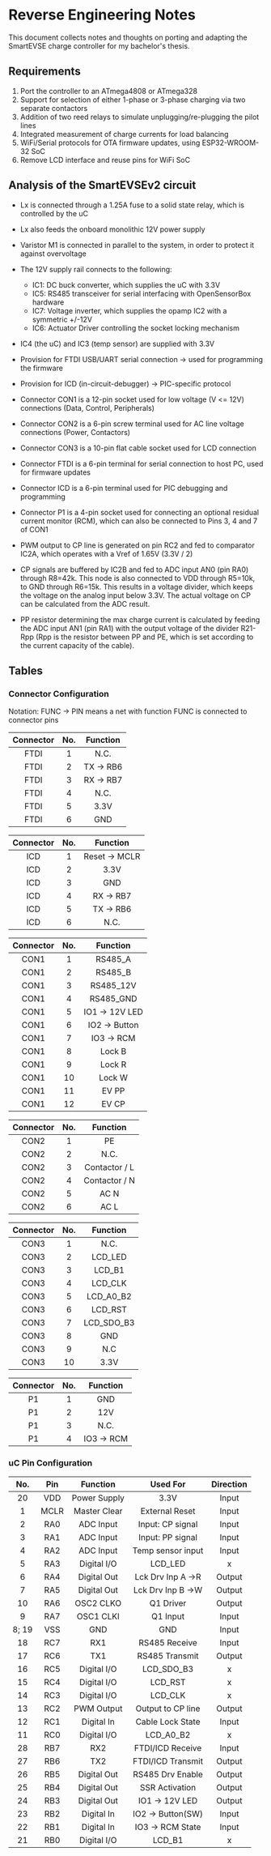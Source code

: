 # Reverse Engineering Notes

This document collects notes and thoughts on porting and adapting the SmartEVSE charge controller for my bachelor's thesis.  

## Requirements

1. Port the controller to an ATmega4808 or ATmega328
2. Support for selection of either 1-phase or 3-phase charging via two separate contactors
3. Addition of two reed relays to simulate unplugging/re-plugging the pilot lines
4. Integrated measurement of charge currents for load balancing
5. WiFi/Serial protocols for OTA firmware updates, using ESP32-WROOM-32 SoC
6. Remove LCD interface and reuse pins for WiFi SoC

## Analysis of the SmartEVSEv2 circuit

- Lx is connected through a 1.25A fuse to a solid state relay, which is controlled by the uC
- Lx also feeds the onboard monolithic 12V power supply
- Varistor M1 is connected in parallel to the system, in order to protect it against overvoltage
- The 12V supply rail connects to the following:
    - IC1: DC buck converter, which supplies the uC with 3.3V
    - IC5: RS485 transceiver for serial interfacing with OpenSensorBox hardware
    - IC7: Voltage inverter, which supplies the opamp IC2 with a symmetric +/-12V
    - IC6: Actuator Driver controlling the socket locking mechanism
- IC4 (the uC) and IC3 (temp sensor) are supplied with 3.3V
- Provision for FTDI USB/UART serial connection -> used for programming the firmware
- Provision for ICD (in-circuit-debugger) -> PIC-specific protocol
- Connector CON1 is a 12-pin socket used for low voltage (V <= 12V) connections (Data, Control, Peripherals)
- Connector CON2 is a 6-pin screw terminal used for AC line voltage connections (Power, Contactors)
- Connector CON3 is a 10-pin flat cable socket used for LCD connection
- Connector FTDI is a 6-pin terminal for serial connection to host PC, used for firmware updates
- Connector ICD is a 6-pin terminal used for PIC debugging and programming
- Connector P1 is a 4-pin socket used for connecting an optional residual current monitor (RCM), which can also be connected to Pins 3, 4 and 7 of CON1

- PWM output to CP line is generated on pin RC2 and fed to comparator IC2A, which operates with a Vref of 1.65V (3.3V / 2)
- CP signals are buffered by IC2B and fed to ADC input AN0 (pin RA0) through R8=42k. This node is also connected to VDD through R5=10k, to GND through R6=15k. This results in a voltage divider, which keeps the voltage on the analog input below 3.3V. The actual voltage on CP can be calculated from the ADC result.
- PP resistor determining the max charge current is calculated by feeding the ADC input AN1 (pin RA1) with the output voltage of the divider R21-Rpp (Rpp is the resistor between PP and PE, which is set according to the current capacity of the cable). 


## Tables

### Connector Configuration

Notation: FUNC -> PIN means a net with function FUNC is connected to connector pins

|Connector|No.  |Function       |
|:-------:|:---:|:-------------:|
|FTDI     |1    |N.C.           |
|FTDI     |2    |TX -> RB6      |
|FTDI     |3    |RX -> RB7      |
|FTDI     |4    |N.C.           |
|FTDI     |5    |3.3V           |
|FTDI     |6    |GND            |

|Connector|No.  |Function       |
|:-------:|:---:|:-------------:|
|ICD      |1    |Reset -> MCLR  |
|ICD      |2    |3.3V           |
|ICD      |3    |GND            |
|ICD      |4    |RX -> RB7      |
|ICD      |5    |TX -> RB6      |
|ICD      |6    |N.C.           |

|Connector|No.  |Function       |
|:-------:|:---:|:-------------:|
|CON1     |1    |RS485_A        |
|CON1     |2    |RS485_B        |
|CON1     |3    |RS485_12V      |
|CON1     |4    |RS485_GND      |
|CON1     |5    |IO1 -> 12V LED |
|CON1     |6    |IO2 -> Button  |
|CON1     |7    |IO3 -> RCM     |
|CON1     |8    |Lock B         |
|CON1     |9    |Lock R         |
|CON1     |10   |Lock W         |
|CON1     |11   |EV PP          |
|CON1     |12   |EV CP          |

|Connector|No.  |Function       |
|:-------:|:---:|:-------------:|
|CON2     |1    |PE             |
|CON2     |2    |N.C.           |
|CON2     |3    |Contactor / L  |
|CON2     |4    |Contactor / N  |
|CON2     |5    |AC N           |
|CON2     |6    |AC L           |

|Connector|No.  |Function       |
|:-------:|:---:|:-------------:|
|CON3     |1    |N.C.           |
|CON3     |2    |LCD_LED        |
|CON3     |3    |LCD_B1         |
|CON3     |4    |LCD_CLK        |
|CON3     |5    |LCD_A0_B2      |
|CON3     |6    |LCD_RST        |
|CON3     |7    |LCD_SDO_B3     |
|CON3     |8    |GND            |
|CON3     |9    |N.C            |
|CON3     |10   |3.3V           |

|Connector|No.  |Function       |
|:-------:|:---:|:-------------:|
|P1       |1    |GND            |
|P1       |2    |12V            |
|P1       |3    |N.C.           |
|P1       |4    |IO3 -> RCM     |

### uC Pin Configuration

|No.    |Pin    |Function    |Used For         |Direction|
|:-----:|:-----:|:----------:|:---------------:|:-------:|
|20     |VDD    |Power Supply|3.3V             |Input    |
|1      |MCLR   |Master Clear|External Reset   |Input    |
|2      |RA0    |ADC Input   |Input: CP signal |Input    |
|3      |RA1    |ADC Input   |Input: PP signal |Input    |
|4      |RA2    |ADC Input   |Temp sensor input|Input    |
|5      |RA3    |Digital I/O |LCD_LED          |x
|6      |RA4    |Digital Out |Lck Drv Inp A ->R|Output   |
|7      |RA5    |Digital Out |Lck Drv Inp B ->W|Output   |
|10     |RA6    |OSC2 CLKO   |Q1 Driver        |Output   |
|9      |RA7    |OSC1 CLKI   |Q1 Input         |Input    |
|8; 19  |VSS    |GND         |GND              |Input    |
|18     |RC7    |RX1         |RS485 Receive    |Input    |
|17     |RC6    |TX1         |RS485 Transmit   |Output   |
|16     |RC5    |Digital I/O |LCD_SDO_B3       |x        |
|15     |RC4    |Digital I/O |LCD_RST          |x        |
|14     |RC3    |Digital I/O |LCD_CLK          |x        |
|13     |RC2    |PWM Output  |Output to CP line|Output   |
|12     |RC1    |Digital In  |Cable Lock State |Input    | 
|11     |RC0    |Digital I/O |LCD_A0_B2        |x        |
|28     |RB7    |RX2         |FTDI/ICD Receive |Input    |
|27     |RB6    |TX2         |FTDI/ICD Transmit|Output   |
|26     |RB5    |Digital Out |RS485 Drv Enable |Output   |
|25     |RB4    |Digital Out |SSR Activation   |Output   |
|24     |RB3    |Digital Out |IO1 -> 12V LED   |Output   |
|23     |RB2    |Digital In  |IO2 -> Button(SW)|Input    |
|22     |RB1    |Digital In  |IO3 -> RCM State |Input    |
|21     |RB0    |Digital I/O |LCD_B1           |x        |

